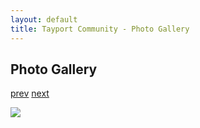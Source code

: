 ```yaml
---
layout: default
title: Tayport Community - Photo Gallery
---
```

## Photo Gallery

[prev](http://tayport.org.uk/photo/140) [next](http://tayport.org.uk/photo/142)

![ ](http://tayport.org.uk/media/141.jpg " ")


